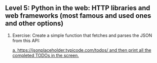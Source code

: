 ## Level 5: Python in the web: HTTP libraries and web frameworks (most famous and used ones and other options)

1.  Exercise: Create a simple function that fetches and parses the JSON from this API:

    [a. https://jsonplaceholder.typicode.com/todos/ and then print all the completed TODOs in the screen.](https://github.com/dexterneutron/pybootcamp/blob/master/level_5/todos.py)
